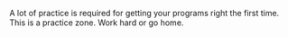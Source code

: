 A lot of practice is required for getting your programs right the first time.
This is a practice zone. Work hard or go home.
